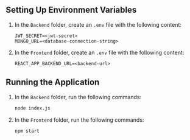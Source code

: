 ## Setting Up Environment Variables

1. In the `Backend` folder, create an `.env` file with the following content:

    ```env
    JWT_SECRET=<jwt-secret>
    MONGO_URL=<database-connection-string>
    ```

2. In the `Frontend` folder, create an `.env` file with the following content:

    ```env
    REACT_APP_BACKEND_URL=<backend-url>
    ```

## Running the Application

1. In the `Backend` folder, run the following commands:

    ```bash
    node index.js
    ```
    
2. In the `Frontend` folder, run the following commands:

    ```bash
    npm start
    ```
